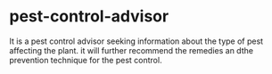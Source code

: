 # pest-control-advisor
It is a pest control advisor seeking information about the type of pest affecting the plant. it will further recommend the remedies an dthe prevention technique for the pest control.
